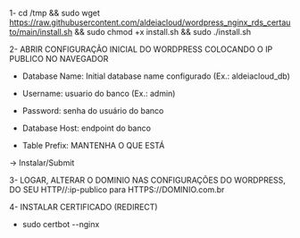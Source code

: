 1- cd /tmp && sudo wget https://raw.githubusercontent.com/aldeiacloud/wordpress_nginx_rds_certauto/main/install.sh && sudo chmod +x install.sh && sudo ./install.sh

2- ABRIR CONFIGURAÇÃO INICIAL DO WORDPRESS COLOCANDO O IP PUBLICO NO NAVEGADOR 

- Database Name: Initial database name configurado (Ex.: aldeiacloud_db)

- Username: usuario do banco (Ex.: admin)

- Password: senha do usuário do banco

- Database Host: endpoint do banco

- Table Prefix: MANTENHA O QUE ESTÁ

-> Instalar/Submit

3- LOGAR, ALTERAR O DOMINIO NAS CONFIGURAÇÕES DO WORDPRESS, DO SEU HTTP//:ip-publico para HTTPS://DOMINIO.com.br

4- INSTALAR CERTIFICADO (REDIRECT)
- sudo certbot --nginx
